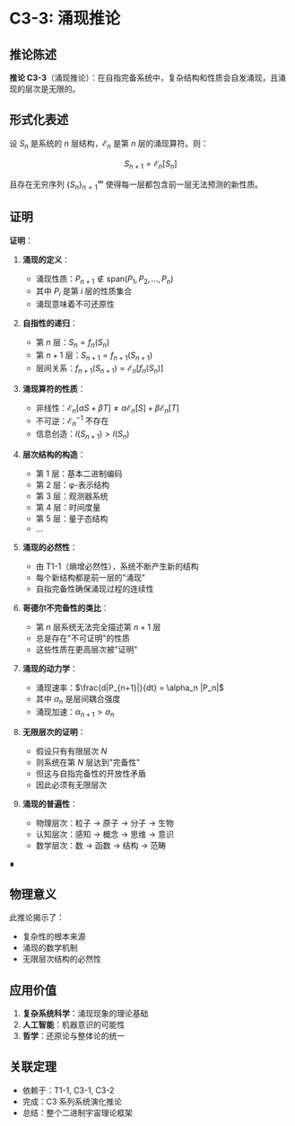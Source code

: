 # C3-3: 涌现推论

## 推论陈述

**推论 C3-3**（涌现推论）：在自指完备系统中，复杂结构和性质会自发涌现，且涌现的层次是无限的。

## 形式化表述

设 $S_n$ 是系统的 $n$ 层结构，$\mathcal{E}_n$ 是第 $n$ 层的涌现算符。则：

$$S_{n+1} = \mathcal{E}_n[S_n]$$

且存在无穷序列 $\{S_n\}_{n=1}^{\infty}$ 使得每一层都包含前一层无法预测的新性质。

## 证明

**证明**：

1. **涌现的定义**：
   - 涌现性质：$P_{n+1} \notin \text{span}(P_1, P_2, \ldots, P_n)$
   - 其中 $P_i$ 是第 $i$ 层的性质集合
   - 涌现意味着不可还原性

2. **自指性的递归**：
   - 第 $n$ 层：$S_n = f_n(S_n)$
   - 第 $n+1$ 层：$S_{n+1} = f_{n+1}(S_{n+1})$
   - 层间关系：$f_{n+1}(S_{n+1}) = \mathcal{E}_n[f_n(S_n)]$

3. **涌现算符的性质**：
   - 非线性：$\mathcal{E}_n[\alpha S + \beta T] \neq \alpha \mathcal{E}_n[S] + \beta \mathcal{E}_n[T]$
   - 不可逆：$\mathcal{E}_n^{-1}$ 不存在
   - 信息创造：$I(S_{n+1}) > I(S_n)$

4. **层次结构的构造**：
   - 第 1 层：基本二进制编码
   - 第 2 层：φ-表示结构
   - 第 3 层：观测器系统
   - 第 4 层：时间度量
   - 第 5 层：量子态结构
   - ...

5. **涌现的必然性**：
   - 由 T1-1（熵增必然性），系统不断产生新的结构
   - 每个新结构都是前一层的"涌现"
   - 自指完备性确保涌现过程的连续性

6. **哥德尔不完备性的类比**：
   - 第 $n$ 层系统无法完全描述第 $n+1$ 层
   - 总是存在"不可证明"的性质
   - 这些性质在更高层次被"证明"

7. **涌现的动力学**：
   - 涌现速率：$\frac{d|P_{n+1}|}{dt} = \alpha_n |P_n|$
   - 其中 $\alpha_n$ 是层间耦合强度
   - 涌现加速：$\alpha_{n+1} > \alpha_n$

8. **无限层次的证明**：
   - 假设只有有限层次 $N$
   - 则系统在第 $N$ 层达到"完备性"
   - 但这与自指完备性的开放性矛盾
   - 因此必须有无限层次

9. **涌现的普遍性**：
   - 物理层次：粒子 → 原子 → 分子 → 生物
   - 认知层次：感知 → 概念 → 思维 → 意识
   - 数学层次：数 → 函数 → 结构 → 范畴

∎

## 物理意义

此推论揭示了：
- 复杂性的根本来源
- 涌现的数学机制
- 无限层次结构的必然性

## 应用价值

1. **复杂系统科学**：涌现现象的理论基础
2. **人工智能**：机器意识的可能性
3. **哲学**：还原论与整体论的统一

## 关联定理

- 依赖于：T1-1, C3-1, C3-2
- 完成：C3 系列系统演化推论
- 总结：整个二进制宇宙理论框架